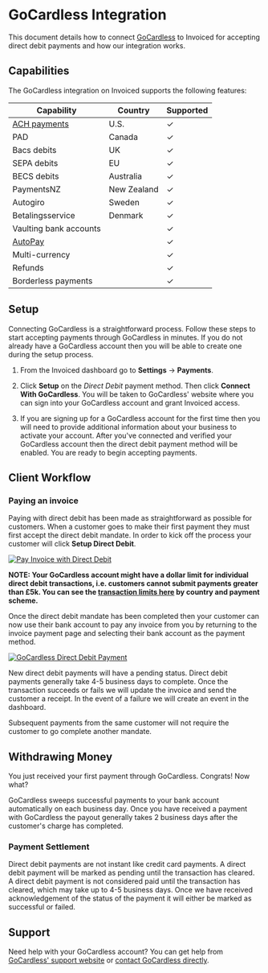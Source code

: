 # GoCardless Integration

This document details how to connect [GoCardless](https://gocardless.com) to Invoiced for accepting direct debit payments and how our integration works.

## Capabilities

The GoCardless integration on Invoiced supports the following features:

Capability | Country | Supported
-----------|---------|-------------
[ACH payments](/resources/docs/payments/ach) | U.S. | &#10003;
PAD | Canada | &#10003;
Bacs debits | UK | &#10003;
SEPA debits | EU | &#10003;
BECS debits | Australia | &#10003;
PaymentsNZ | New Zealand | &#10003;
Autogiro | Sweden | &#10003;
Betalingsservice | Denmark | &#10003;
Vaulting bank accounts | | &#10003;
[AutoPay](/resources/docs/payments/autopay) | | &#10003;
Multi-currency | | &#10003;
Refunds | | &#10003;
Borderless payments | | &#10003;

## Setup

Connecting GoCardless is a straightforward process. Follow these steps to start accepting payments through GoCardless in minutes. If you do not already have a GoCardless account then you will be able to create one during the setup process.

1. From the Invoiced dashboard go to **Settings** &rarr; **Payments**.

2. Click **Setup** on the *Direct Debit* payment method. Then click **Connect With GoCardless**. You will be taken to GoCardless' website where you can sign into your GoCardless account and grant Invoiced access.

3. If you are signing up for a GoCardless account for the first time then you will need to provide additional information about your business to activate your account. After you've connected and verified your GoCardless account then the direct debit payment method will be enabled. You are ready to begin accepting payments.

## Client Workflow

### Paying an invoice

Paying with direct debit has been made as straightforward as possible for customers. When a customer goes to make their first payment they must first accept the direct debit mandate. In order to kick off the process your customer will click **Setup Direct Debit**.

[![Pay Invoice with Direct Debit](/docs/img/pay-invoice-direct-debit.png)](/docs/img/pay-invoice-direct-debit.png)

**NOTE: Your GoCardless account might have a dollar limit for individual direct debit transactions, i.e. customers cannot submit payments greater than £5k. You can see the [transaction limits here](https://support.gocardless.com/hc/en-gb/articles/115002831125#transaction_limits) by country and payment scheme.**

Once the direct debit mandate has been completed then your customer can now use their bank account to pay any invoice from you by returning to the invoice payment page and selecting their bank account as the payment method.

[![GoCardless Direct Debit Payment](/docs/img/pay-invoice-direct-debit-2.png)](/docs/img/pay-invoice-direct-debit-2.png)

New direct debit payments will have a pending status. Direct debit payments generally take 4-5 business days to complete. Once the transaction succeeds or fails we will update the invoice and send the customer a receipt. In the event of a failure we will create an event in the dashboard.

Subsequent payments from the same customer will not require the customer to go complete another mandate.

## Withdrawing Money

You just received your first payment through GoCardless. Congrats! Now what?

GoCardless sweeps successful payments to your bank account automatically on each business day. Once you have received a payment with GoCardless the payout generally takes 2 business days after the customer's charge has completed.

### Payment Settlement

Direct debit payments are not instant like credit card payments. A direct debit payment will be marked as pending until the transaction has cleared. A direct debit payment is not considered paid until the transaction has cleared, which may take up to 4-5 business days. Once we have received acknowledgement of the status of the payment it will either be marked as successful or failed.

## Support

Need help with your GoCardless account? You can get help from [GoCardless' support website](https://support.gocardless.com/hc) or [contact GoCardless directly](https://support.gocardless.com/hc/en-au/requests/new).